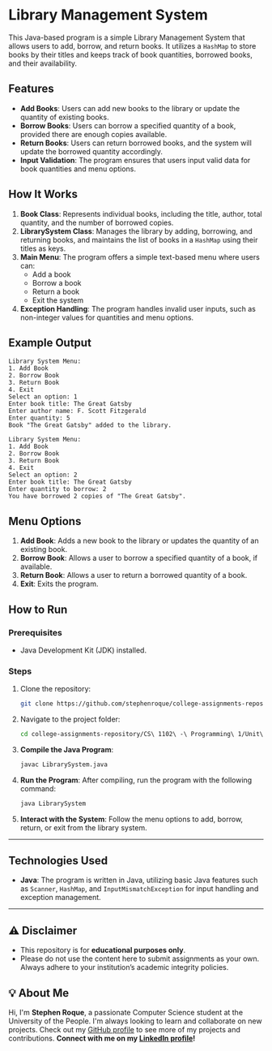 # Library Management System

This Java-based program is a simple Library Management System that allows users to add, borrow, and return books. It utilizes a `HashMap` to store books by their titles and keeps track of book quantities, borrowed books, and their availability.

## Features

- **Add Books**: Users can add new books to the library or update the quantity of existing books.
- **Borrow Books**: Users can borrow a specified quantity of a book, provided there are enough copies available.
- **Return Books**: Users can return borrowed books, and the system will update the borrowed quantity accordingly.
- **Input Validation**: The program ensures that users input valid data for book quantities and menu options.

## How It Works

1. **Book Class**: Represents individual books, including the title, author, total quantity, and the number of borrowed copies.
2. **LibrarySystem Class**: Manages the library by adding, borrowing, and returning books, and maintains the list of books in a `HashMap` using their titles as keys.
3. **Main Menu**: The program offers a simple text-based menu where users can:
    - Add a book
    - Borrow a book
    - Return a book
    - Exit the system
4. **Exception Handling**: The program handles invalid user inputs, such as non-integer values for quantities and menu options.

## Example Output

```plaintext
Library System Menu:
1. Add Book
2. Borrow Book
3. Return Book
4. Exit
Select an option: 1
Enter book title: The Great Gatsby
Enter author name: F. Scott Fitzgerald
Enter quantity: 5
Book "The Great Gatsby" added to the library.

Library System Menu:
1. Add Book
2. Borrow Book
3. Return Book
4. Exit
Select an option: 2
Enter book title: The Great Gatsby
Enter quantity to borrow: 2
You have borrowed 2 copies of "The Great Gatsby".
```

## Menu Options

1. **Add Book**: Adds a new book to the library or updates the quantity of an existing book.
2. **Borrow Book**: Allows a user to borrow a specified quantity of a book, if available.
3. **Return Book**: Allows a user to return a borrowed quantity of a book.
4. **Exit**: Exits the program.

## How to Run

### Prerequisites
- Java Development Kit (JDK) installed.

### Steps
1. Clone the repository:
   ```bash
   git clone https://github.com/stephenroque/college-assignments-repository.git
   ```
2. Navigate to the project folder:
   ```bash
   cd college-assignments-repository/CS\ 1102\ -\ Programming\ 1/Unit\ 2/
   ```

3. **Compile the Java Program**:
   ```bash
   javac LibrarySystem.java
   ```

4. **Run the Program**: After compiling, run the program with the following command:
   ```bash
   java LibrarySystem
   ```

5. **Interact with the System**: Follow the menu options to add, borrow, return, or exit from the library system.

---

## Technologies Used

- **Java**: The program is written in Java, utilizing basic Java features such as `Scanner`, `HashMap`, and `InputMismatchException` for input handling and exception management.

--- 

## ⚠️ Disclaimer

- This repository is for **educational purposes only**. 
- Please do not use the content here to submit assignments as your own. Always adhere to your institution’s academic integrity policies. 

## 💡 About Me

Hi, I'm **Stephen Roque**, a passionate Computer Science student at the University of the People. I'm always looking to learn and collaborate on new projects. Check out my [GitHub profile](https://github.com/stephenroque) to see more of my projects and contributions. **Connect with me on my [LinkedIn profile](https://www.linkedin.com/in/stephenroque/)!**